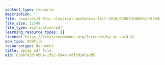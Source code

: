 ```yaml
---
content_type: resource
description: ''
file: /courses/8-01sc-classical-mechanics-fall-2016/83087d2d8b0a1f62894dcdf3d245a8d5_nfawe03nvAY.pdf
file_size: 12549
file_type: application/pdf
learning_resource_types: []
license: https://creativecommons.org/licenses/by-nc-sa/4.0/
ocw_type: OCWFile
resourcetype: Document
title: 3play pdf file
uid: 83087d2d-8b0a-1f62-894d-cdf3d245a8d5
---
```

